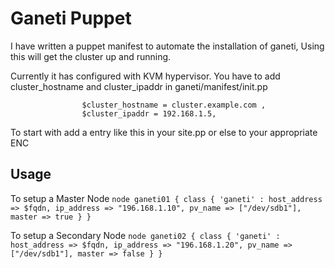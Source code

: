 Ganeti Puppet
=============

I have written a puppet manifest to automate the installation of ganeti, Using this will get the cluster up and running.

Currently it has configured with KVM hypervisor.
You have to add cluster_hostname and cluster_ipaddr in ganeti/manifest/init.pp
```class ganeti (
                $cluster_hostname = cluster.example.com ,
                $cluster_ipaddr = 192.168.1.5,
```

To start with add a entry like this in your site.pp or else to your appropriate ENC

Usage
-----

To setup a Master Node
`node ganeti01 { class { 'ganeti' : host_address => $fqdn, ip_address => "196.168.1.10", pv_name => ["/dev/sdb1"], master => true } }`

To setup a Secondary Node
`node ganeti02 { class { 'ganeti' : host_address => $fqdn, ip_address => "196.168.1.20", pv_name => ["/dev/sdb1"], master => false } }`


